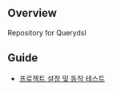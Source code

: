 ## Overview

Repository for Querydsl

## Guide 

* [프로젝트 설정 및 동작 테스트](https://github.com/lcalmsky/querydsl/guide/project-preperation.md)